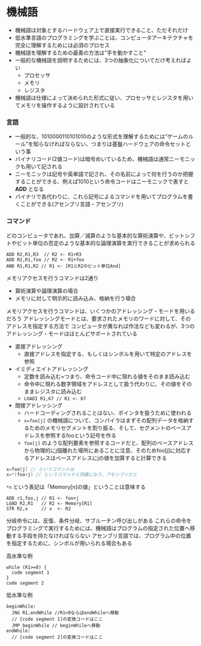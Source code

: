 # 機械語

* 機械語は対象とするハードウェア上で直接実行できること、ただそれだけ
* 低水準言語のプログラミングを学ぶことは、コンピュータアーキテクチャを完全に理解するためには必須のプロセス
* 機械語を理解するための最善の方法は"手を動かすこと"
* 一般的な機械語を説明するためには、3つの抽象化についてだけ考えればよい
  * プロセッサ
  * メモリ
  * レジスタ
* 機械語は仕様によって決められた形式に従い、プロセッサとレジスタを用いてメモリを操作するように設計されている

### 言語
* 一般的な、1010000110101010のような形式を理解するためには”ゲームのルール"を知らなければならない、つまりは基盤ハードウェアの命令セットという事
* バイナリコード(2値コード)は暗号めいているため、機械語は通常ニーモニックも用いて記される
* ニーモニックは記号や英単語で記され、その名前によって何を行うのか把握することができる、例えば1010という命令コードはニーモニックで表すと **ADD** となる
* バイナリで各代わりに、これら記号によるコマンドを用いてプログラムを書くことができる(アセンブリ言語・アセンブリ)

### コマンド

どのコンピュータであれ、加算／減算のような基本的な算術演算や、ビットシフトやビット単位の否定のような基本的な論理演算を実行できることが求められる

```binary
ADD R2,R1,R3  // R2 <- R1+R3
ADD R2,R1,foo // R2 <- R1+foo
AND R1,R1,R2 // R1 <- [R1とR2のビット単位And]
```


メモリアクセスを行うコマンドは2通り
* 算術演算や論理演算の場合
* メモリに対して明示的に読み込み、格納を行う場合

メモリアクセスを行うコマンドは、いくつかのアドレッシング・モードを用いるだろう
アドレッシングモードとは、要求されたメモリのワードに対して、そのアドレスを指定する方法で
コンピュータが異なれば作法なども変わるが、3つのアドレッシング・モードはほとんどサポートされている

* 直接アドレッシング
  * 直接アドレスを指定する、もしくはシンボルを用いて特定のアドレスを参照
* イミディエイトアドレッシング
  * 定数を読み込む=つまり、命令コード中に現れる値をそのまま読み込む
  * 命令中に現れる数字領域をアドレスとして扱う代わりに、その値をそのままレジスタに読み込む
  * `LOADI R1,67 // R1 <- 67`
* 間接アドレッシング
  * ハードコーディングされることはない、ポインタを扱うために使われる
  * `x=foo[j]` の機械語について、コンパイラはまずその配列データを格納するためのメモリセグメントを割り振る、そして、セグメントのベースアドレスを参照するfooという記号を作る
  * `foo[j]` のような配列要素を参照するコードだと、配列のベースアドレスから物理的にj個離れた場所にあることに注意、そのためfoo[j]に対応するアドレスはベースアドレスにjの値を加算すると計算できる

```c
x=foo[j] // というコマンドは
x=*(foo+j) // というコマンドと同義になり、アセンブリだと
```

`*n` という表記は「Memory[n]の値」ということは意味する

```
ADD r1,foo,j // R1 <- foo+j
LOAD R2,R1   // R2 <- Memory[R1]
STR R2,x     // x  <- R2
```


分岐命令には、反復、条件分岐、サブルーチン呼び出しがある
これらの命令をプログラミングで実行するためには、機械語はプログラムの指定された位置へ移動する手段を持たなければならない
アセンブリ言語では、プログラム中の位置を指定するために、シンボルが用いられる場合もある

高水準な例
```
while (R1>=0) {
  code segment 1
}
code segment 2
```

低水準な例
```
beginWhile:
  JNG R1,endWhile //R1<0ならばendWhileへ移動
  // [code segment 1]の変換コードはここ
  JMP beginWhile // beginWhileへ移動
endWhile:
  // [code segment 2]の変換コードはここ
```
